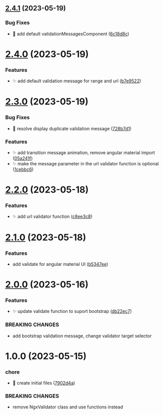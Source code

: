## [2.4.1](https://github.com/truonghungit/ngx-validator/compare/v2.4.0...v2.4.1) (2023-05-19)


### Bug Fixes

* :bug: add default validationMessagesComponent ([6c18d8c](https://github.com/truonghungit/ngx-validator/commit/6c18d8c39166212d0e69db140b9597bfa55b8bc6))

# [2.4.0](https://github.com/truonghungit/ngx-validator/compare/v2.3.0...v2.4.0) (2023-05-19)


### Features

* :sparkles: add default validation message for range and url ([b7e9522](https://github.com/truonghungit/ngx-validator/commit/b7e95221223f39608db27b1a4b7e5f88fae4326c))

# [2.3.0](https://github.com/truonghungit/ngx-validator/compare/v2.2.0...v2.3.0) (2023-05-19)


### Bug Fixes

* :bug: resolve display duplicate validation message ([728b7d1](https://github.com/truonghungit/ngx-validator/commit/728b7d14dccebe88d2610564746380a9040279d9))


### Features

* :sparkles: add transition message animation, remove angular material import ([05a241f](https://github.com/truonghungit/ngx-validator/commit/05a241f4d08d053f7d2dd5f8592d66ed05772b53))
* :sparkles: make the message parameter in the url validator function is optional ([1cebbc6](https://github.com/truonghungit/ngx-validator/commit/1cebbc6f3896153bd6e0eb6cbb59ff4717e97048))

# [2.2.0](https://github.com/truonghungit/ngx-validator/compare/v2.1.0...v2.2.0) (2023-05-18)


### Features

* :sparkles: add url validator function ([c8ee3c8](https://github.com/truonghungit/ngx-validator/commit/c8ee3c8702c989d7434801ffe8bafc1f42f4751f))

# [2.1.0](https://github.com/truonghungit/ngx-validator/compare/v2.0.0...v2.1.0) (2023-05-18)


### Features

* add validate for angular material UI ([b5347ee](https://github.com/truonghungit/ngx-validator/commit/b5347ee4189196e95f2558d6cbbb6ee0417a8633))

# [2.0.0](https://github.com/truonghungit/ngx-validator/compare/v1.0.0...v2.0.0) (2023-05-16)


### Features

* :sparkles: update validate function to suport bootstrap ([db22ec7](https://github.com/truonghungit/ngx-validator/commit/db22ec762582f0d2c6eefcb92cd08f79465341ba))


### BREAKING CHANGES

* add bootstrap validation message, change validator target selector

# 1.0.0 (2023-05-15)


### chore

* 🤖 create initial files ([7902d4a](https://github.com/truonghungit/ngx-validator/commit/7902d4ae22b1a5498f51236b8c18623a774ed388))


### BREAKING CHANGES

* remove NgxValidator class and use functions instead
